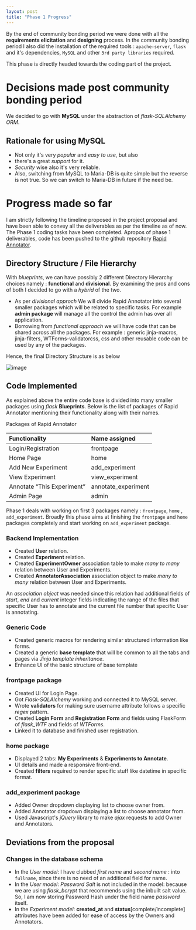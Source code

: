 ```yaml
---
layout: post
title: "Phase 1 Progress"
---
```


By the end of community bonding period we were done with all the **requirements elicitation** and **designing** process. In the community bonding period I also did the installation of the required tools : `apache-server`, `flask` and it's dependencies, `MySQL` and other `3rd party libraries` required.

This phase is directly headed towards the coding part of the project.

# [](#header-1)Decisions made post community bonding period
We decided to go with **MySQL** under the abstraction of _flask-SQLAlchemy ORM_.

## [](#header-2)Rationale for using MySQL

*   Not only it's very _popular_ and _easy to use_, but also
*   there's a great _support_ for it.
*   _Security_ wise also it's very reliable.
*   Also, switching from MySQL to Maria-DB is quite simple but the reverse is not true. So we can switch to Maria-DB in future if the need be.

# [](#header-1)Progress made so far
I am strictly following the timeline proposed in the project proposal and have been able to convey all the deliverables as per the timeline as of now. The Phase 1 coding tasks have been completed. Apropos of phase 1 deliverables, code has been pushed to the github repository [Rapid Annotator][repository-link].

## [](#header-2)Directory Structure / File Hierarchy
With _blueprints_, we can have possibly 2 different Directory Hierarchy choices namely : **functional** and **divisional**. By examining the pros and cons of both I decided to go with a _hybrid_ of the two.

*   As per _divisional approch_ We will divide Rapid Annotator into several smaller packages which will be related to specific tasks. For example **admin package** will manage all the control the admin has over all application.
*   Borrowing from _functional approach_ we will have code that can be shared across all the packages. For example : generic jinja-macros, jinja-filters, WTForms-validatorcss, css and other reusable code can be used by any of the packages.   

Hence, the final Directory Structure is as below

![image](https://guptavaibhav18197.github.io/GSoC-Blog/assets/images/dirStructure.png)

## [](#header-2)Code Implemented
As explained above the entire code base is divided into many smaller packages using _flask_ **Blueprints**. Below is the list of packages of Rapid Annotator mentioning their functionality along with their names.

Packages of Rapid Annotator

| Functionality             | Name assigned         |
|:--------------------------|:----------------------|
| Login/Registration        | frontpage             |
| Home Page                 | home                  |
| Add New Experiment        | add_experiment        |
| View Experiment           | view_experiment       |
| Annotate “This Experiment”| annotate_experiment   |
| Admin Page                | admin                 |

Phase 1 deals with working on first 3 packages namely : `frontpage`, `home` , `add_experiment`. Broadly this phase aims at finishing the `frontpage` and `home` packages completely and start working on `add_experiment` package.

### Backend Implementation

*   Created **User** relation.
*   Created **Experiment** relation.
*   Created **ExperimentOwner** association table to make _many to many_ relation between User and Experiments.
*   Created **AnnotatorAssociation** association object to make _many to many_ relation between User and Experiments.

An _association object_ was needed since this relation had additional fields of _start_, _end_ and _current_ integer fields indicating the range of the files that specific User has to annotate and the current file number that specific User is annotating.

### Generic Code

*   Created generic macros for rendering similar structured information like forms.
*   Created a generic **base template** that will be common to all the tabs and pages via _Jinja template inheritance_.
*   Enhance UI of the basic structure of base template

### frontpage package

*   Created UI for Login Page.
*   Got _Flask-SQLAlchemy_ working and connected it to MySQL server.
*   Wrote **validators** for making sure username attribute follows a specific _regex_ pattern.
*   Created **Login Form** and **Registration Form** and fields using FlaskForm of _flask_WTF_ and fields of _WTForms_.
*   Linked it to database and finished user registration.

### home package

*   Displayed 2 tabs: **My Experiments** & **Experiments to Annotate**.
*   UI details and made a responsive front-end.
*   Created **filters** required to render specific stuff like datetime in specific format.

### add_experiment package

*   Added Owner dropdown displaying list to choose owner from.
*   Added Annotator dropdown displaying a list to choose annotator from.
*   Used Javascript's _jQuery_ library to make _ajax_ requests to add Owner and Annotators.

## Deviations from the proposal

### Changes in the database schema

*   In the _User model_: I have clubbed _first name_ and _second name_ : into `fullname`, since there is no need of an additional field for name.
*   In the _User model_: _Password Salt_ is not included in the model: because we are using _flask_bcrypt_ that recommends using the inbuilt salt value. So, I am now storing Password Hash under the field name _password_ itself.
*   In the _Experiment model_: **created_at** and **status**[complete/incomplete] attributes have been added for ease of access by the Owners and Annotators.  

[repository-link]: https://github.com/guptavaibhav18197/rapidannotator
